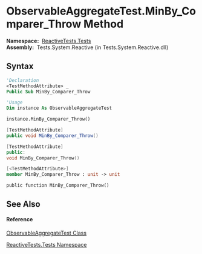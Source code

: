 # ObservableAggregateTest.MinBy\_Comparer\_Throw Method

**Namespace:**  [ReactiveTests.Tests](ReactiveTests.Tests\ReactiveTests.Tests.md)  
**Assembly:**  Tests.System.Reactive (in Tests.System.Reactive.dll)

## Syntax

```vb
'Declaration
<TestMethodAttribute> _
Public Sub MinBy_Comparer_Throw
```

```vb
'Usage
Dim instance As ObservableAggregateTest

instance.MinBy_Comparer_Throw()
```

```csharp
[TestMethodAttribute]
public void MinBy_Comparer_Throw()
```

```c++
[TestMethodAttribute]
public:
void MinBy_Comparer_Throw()
```

```fsharp
[<TestMethodAttribute>]
member MinBy_Comparer_Throw : unit -> unit 
```

```jscript
public function MinBy_Comparer_Throw()
```

## See Also

#### Reference

[ObservableAggregateTest Class](ObservableAggregateTest\ObservableAggregateTest.md)

[ReactiveTests.Tests Namespace](ReactiveTests.Tests\ReactiveTests.Tests.md)




